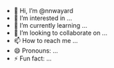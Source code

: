 - 👋 Hi, I’m @nnwayard
- 👀 I’m interested in ...
- 🌱 I’m currently learning ...
- 💞️ I’m looking to collaborate on ...
- 📫 How to reach me ...
- 😄 Pronouns: ...
- ⚡ Fun fact: ...

<!---
nnwayard/nnwayard is a ✨ special ✨ repository because its `README.md` (this file) appears on your GitHub profile.
You can click the Preview link to take a look at your changes.
--->
